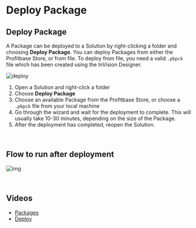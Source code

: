 
# Deploy Package

## Deploy Package

A Package can be deployed to a Solution by right-clicking a folder and choosing **Deploy Package**.
You can deploy Packages from either the Profitbase Store, or from file. To deploy from file, you need a valid `.pbpck` file which has been created using the InVision Designer.
<br/>

![deploy](https://profitbasedocs.blob.core.windows.net/images/deploy.png)

1. Open a Solution and right-click a folder
2. Choose **Deploy Package**
3. Choose an available Package from the Profitbase Store, or choose a `.pbpck` file from your local machine
4. Go through the wizard and wait for the deployment to complete. This will usually take 10-30 minutes, depending on the size of the Package.
5. After the deployment has completed, reopen the Solution.

<br/>

## Flow to run after deployment

![img](https://profitbasedocs.blob.core.windows.net/images/packagefter-deployment.png)

<br/>

## Videos

* [Packages](../../videos/packages.md)
* [Deploy](https://profitbasedocs.blob.core.windows.net/videos/Packages%20-%20Deploy.mp4)